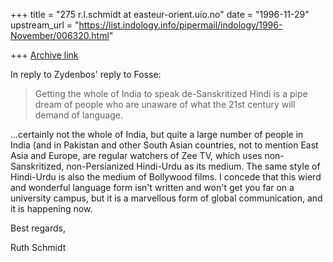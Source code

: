 +++
title = "275 r.l.schmidt at easteur-orient.uio.no"
date = "1996-11-29"
upstream_url = "https://list.indology.info/pipermail/indology/1996-November/006320.html"

+++
[Archive link](https://list.indology.info/pipermail/indology/1996-November/006320.html)

In reply to Zydenbos' reply to Fosse:

>Getting the whole of India to speak de-Sanskritized Hindi is a pipe
>dream of people who are unaware of what the 21st century will demand of
>language.

...certainly not the whole of India, but quite a large number of people in
India (and in Pakistan and other South Asian countries, not to mention East
Asia and Europe, are regular watchers of Zee TV, which uses
non-Sanskritized, non-Persianized Hindi-Urdu as its medium. The same style
of Hindi-Urdu is also the medium of Bollywood films. I concede that this
wierd and wonderful language form isn't written and won't get you far on a
university campus, but it is a marvellous form of global communication, and
it is happening now.

Best regards,

Ruth Schmidt







